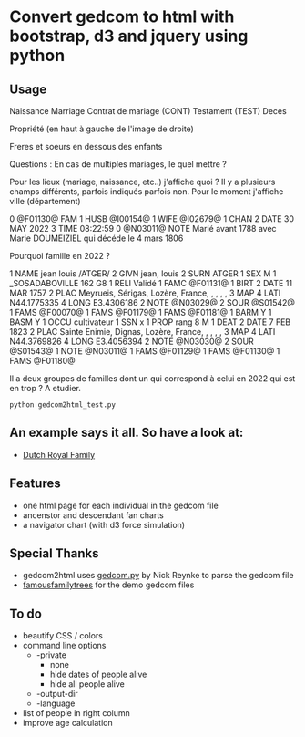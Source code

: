 # Convert gedcom to html with bootstrap, d3 and jquery using python
## Usage



Naissance
Marriage
Contrat de mariage (CONT)
Testament (TEST)
Deces

Propriété (en haut à gauche de l'image de droite)


Freres et soeurs en dessous des enfants


Questions : 
En cas de multiples mariages, le quel mettre ?

Pour les lieux (mariage, naissance, etc..) j'affiche quoi ? Il y a plusieurs champs différents, parfois indiqués parfois non.
Pour le moment j'affiche ville (département)

0 @F01130@ FAM
1 HUSB @I00154@
1 WIFE @I02679@
1 CHAN
2 DATE 30 MAY 2022
3 TIME 08:22:59
0 @N03011@ NOTE Marié avant 1788 avec Marie DOUMEIZIEL qui décéde le 4 mars 1806

Pourquoi famille en 2022 ?

1 NAME jean louis /ATGER/
2 GIVN jean, louis
2 SURN ATGER
1 SEX M
1 _SOSADABOVILLE 162 G8
1 RELI Validé
1 FAMC @F01131@
1 BIRT
2 DATE 11 MAR 1757
2 PLAC Meyrueis, Sérigas, Lozère, France, , , , ,
3 MAP
4 LATI N44.1775335
4 LONG E3.4306186
2 NOTE @N03029@
2 SOUR @S01542@
1 FAMS @F00070@
1 FAMS @F01179@
1 FAMS @F01181@
1 BARM Y
1 BASM Y
1 OCCU cultivateur
1 SSN x
1 PROP rang 8  M
1 DEAT
2 DATE 7 FEB 1823
2 PLAC Sainte Enimie, Dignas, Lozère, France, , , , ,
3 MAP
4 LATI N44.3769826
4 LONG E3.4056394
2 NOTE @N03030@
2 SOUR @S01543@
1 NOTE @N03011@
1 FAMS @F01129@
1 FAMS @F01130@
1 FAMS @F01180@

Il a deux groupes de familles dont un qui correspond à celui en 2022 qui est en trop ? A etudier.




```
python gedcom2html_test.py
```
## An example says it all. So have a look at:
* [Dutch Royal Family](//picnicprojects.com/gedcom2html/dutchroyalfamily/)
## Features
- one html page for each individual in the gedcom file
- ancenstor and descendant fan charts
- a navigator chart (with d3 force simulation)
## Special Thanks
- gedcom2html uses [gedcom.py](https://github.com/nickreynke/python-gedcom) by Nick Reynke to parse the gedcom file
- [famousfamilytrees](http://famousfamilytrees.blogspot.com/?m=1) for the demo gedcom files
## To do
- beautify CSS / colors
- command line options
   * -private
      * none
      * hide dates of people alive
      * hide all people alive
   * -output-dir
   * -language
- list of people in right column
- improve age calculation
